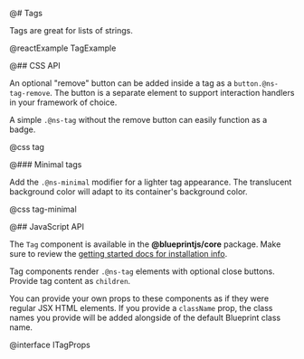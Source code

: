 @# Tags

Tags are great for lists of strings.

@reactExample TagExample

@## CSS API

An optional "remove" button can be added inside a tag as a
`button.@ns-tag-remove`. The button is a separate element to support interaction
handlers in your framework of choice.

A simple `.@ns-tag` without the remove button can easily function as a badge.

@css tag

@### Minimal tags

Add the `.@ns-minimal` modifier for a lighter tag appearance. The translucent background color
will adapt to its container's background color.

@css tag-minimal

@## JavaScript API

The `Tag` component is available in the __@blueprintjs/core__ package.
Make sure to review the [getting started docs for installation info](#blueprint/getting-started).

Tag components render `.@ns-tag` elements with optional close buttons. Provide tag content as `children`.

You can provide your own props to these components as if they were regular JSX HTML elements. If
you provide a `className` prop, the class names you provide will be added alongside of the default
Blueprint class name.

@interface ITagProps

